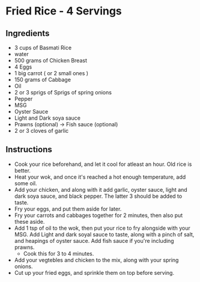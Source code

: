 # Fried Rice - 4 Servings

## Ingredients

- 3 cups of Basmati Rice
- water
- 500 grams of Chicken Breast
- 4 Eggs
- 1 big carrot ( or 2 small ones )
- 150 grams of Cabbage
- Oil
- 2 or 3 sprigs of Sprigs of spring onions
- Pepper
- MSG
- Oyster Sauce
- Light and Dark soya sauce
- Prawns (optional) -> Fish sauce (optional)
- 2 or 3 cloves of garlic

## Instructions

- Cook your rice beforehand, and let it cool for atleast an hour. Old rice is
  better.
- Heat your wok, and once it's reached a hot enough temperature, add some oil.
- Add your chicken, and along with it add garlic, oyster sauce, light and dark
  soya sauce, and black pepper. The latter 3 should be added to taste.
- Fry your eggs, and put them aside for later.
- Fry your carrots and cabbages together for 2 minutes, then also put these
  aside.
- Add 1 tsp of oil to the wok, then put your rice to fry alongside with your
  MSG. Add Light and dark soyal sauce to taste, along with a pinch of salt, and
  heapings of oyster sauce. Add fish sauce if you're including prawns.
  - Cook this for 3 to 4 minutes.
- Add your vegtebles and chicken to the mix, along with your spring onions.
- Cut up your fried eggs, and sprinkle them on top before serving.
